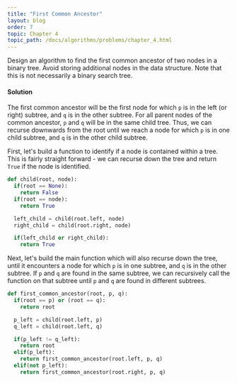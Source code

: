 ```yaml
---
title: "First Common Ancestor"
layout: blog
order: 7
topic: Chapter 4
topic_path: /docs/algorithms/problems/chapter_4.html
---
```

Design an algorithm to find the first common ancestor of two nodes in a binary tree. Avoid storing additional nodes in the data structure. Note that this is not necessarily a binary search tree.

#### Solution
The first common ancestor will be the first node for which `p` is in the left (or right) subtree, and `q` is in the other subtree. For all parent nodes of the common ancestor, `p` and `q` will be in the same child tree. Thus, we can recurse downwards from the root until we reach a node for which `p` is in one child subtree, and `q` is in the other child subtree.

First, let's build a function to identify if a node is contained within a tree. This is fairly straight forward - we can recurse down the tree and return `True` if the node is identified.

```python
def child(root, node):
  if(root == None):
    return False
  if(root == node):
    return True

  left_child = child(root.left, node)
  right_child = child(root.right, node)

  if(left_child or right_child):
    return True
```

Next, let's build the main function which will also recurse down the tree, until it encounters a node for which `p` is in one subtree, and `q` is in the other subtree. If `p` and `q` are found in the same subtree, we can recursively call the function on that subtree until `p` and `q` are found in different subtrees.

```python
def first_common_ancestor(root, p, q):
  if(root == p) or (root == q):
    return root

  p_left = child(root.left, p)
  q_left = child(root.left, q)

  if(p_left != q_left):
    return root
  elif(p_left):
    return first_common_ancestor(root.left, p, q)
  elif(not p_left):
    return first_common_ancestor(root.right, p, q)
```
